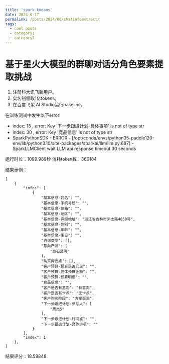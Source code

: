 ```yaml
---
title: 'spark kmeans'
date: 2024-6-17
permalink: /posts/2024/06/chatinfoextract/
tags:
  - cool posts
  - category1
  - category2
---
```


# 基于星火大模型的群聊对话分角色要素提取挑战
1. 注册科大讯飞新用户。
2. 实名制领取1亿tokens。
3. 在百度飞桨 AI Studio运行baseline。

在训练测试中发生以下error:
- index: 18 , error: Key '下一步跟进计划-具体事项' is not of type str
- index: 30 , error: Key '竞品信息' is not of type str
- SparkPythonSDK - ERROR - [/opt/conda/envs/python35-paddle120-env/lib/python3.10/site-packages/sparkai/llm/llm.py:687] - SparkLLMClient wait LLM api response timeout 30 seconds

运行时长：1099.989秒
消耗token数：360184

结果示例：
```
[
    {
        "infos": [
            {
                "基本信息-姓名": "",
                "基本信息-手机号码": "",
                "基本信息-邮箱": "",
                "基本信息-地区": "",
                "基本信息-详细地址": "浙江省吉林市沪太路4858号",
                "基本信息-性别": "",
                "基本信息-年龄": "",
                "基本信息-生日": "",
                "咨询类型": [],
                "意向产品": [
                    "巨石蓝海"
                ],
                "购买异议点": [],
                "客户预算-预算是否充足": "",
                "客户预算-总体预算金额": "",
                "客户预算-预算明细": "",
                "竞品信息": "",
                "客户是否有意向": "有意向",
                "客户是否有卡点": "无卡点",
                "客户购买阶段": "方案交流",
                "下一步跟进计划-参与人": [
                    "周杰5"
                ],
                "下一步跟进计划-时间点": "",
                "下一步跟进计划-具体事项": ""
            }
        ],
        "index": 1
    },
]
```
结果评分：18.59848
